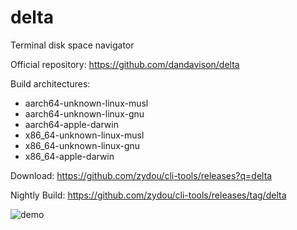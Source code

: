 # delta

Terminal disk space navigator

Official repository: https://github.com/dandavison/delta

Build architectures:

- aarch64-unknown-linux-musl
- aarch64-unknown-linux-gnu
- aarch64-apple-darwin
- x86_64-unknown-linux-musl
- x86_64-unknown-linux-gnu
- x86_64-apple-darwin

Download: https://github.com/zydou/cli-tools/releases?q=delta

Nightly Build: https://github.com/zydou/cli-tools/releases/tag/delta

![demo](https://user-images.githubusercontent.com/52205/86275526-76792100-bba1-11ea-9e78-6be9baa80b29.png)
